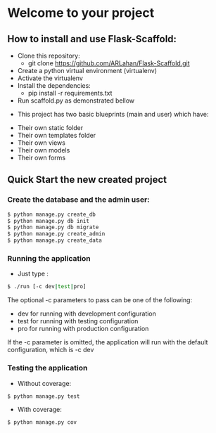 # Welcome to your project

## How to install and use Flask-Scaffold:
  - Clone this repository:
    - git clone https://github.com/ARLahan/Flask-Scaffold.git
  - Create a python virtual environment (virtualenv)
  - Activate the virtualenv
  - Install the dependencies:
    - pip install -r requirements.txt
  - Run scaffold.py as demonstrated bellow

  * This project has two basic blueprints (main and user) which have:
   - Their own static folder
   - Their own templates folder
   - Their own views
   - Their own models
   - Their own forms


## Quick Start the new created project
### Create the database and the admin user:

```sh
$ python manage.py create_db
$ python manage.py db init
$ python manage.py db migrate
$ python manage.py create_admin
$ python manage.py create_data
```

### Running the application
  * Just type :

```sh
$ ./run [-c dev|test|pro]
```

The optional -c parameters to pass can be one of the following:
   - dev   for running with development configuration
   - test  for running with testing configuration
   - pro   for running with production configuration

 If the -c parameter is omitted, the application will run with
 the default configuration, which is -c dev


### Testing the application

 * Without coverage:

```sh
$ python manage.py test
```

 * With coverage:

```sh
$ python manage.py cov
```
